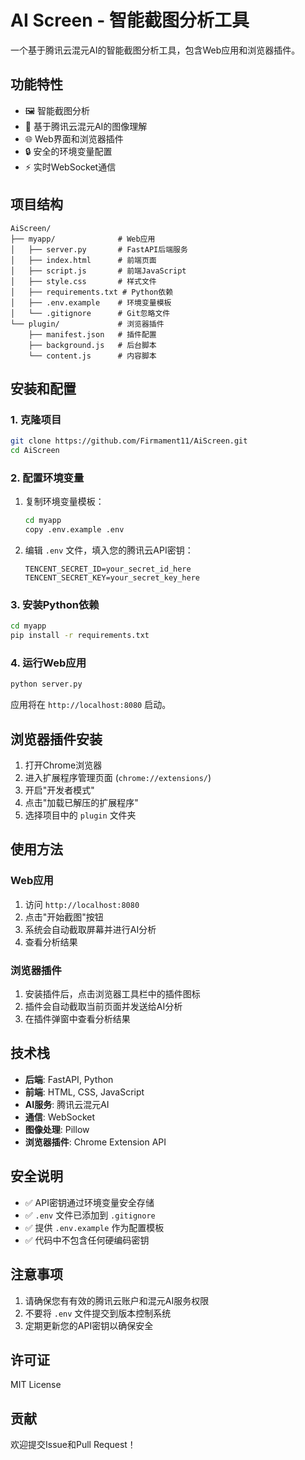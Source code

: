 # AI Screen - 智能截图分析工具

一个基于腾讯云混元AI的智能截图分析工具，包含Web应用和浏览器插件。

## 功能特性

- 🖼️ 智能截图分析
- 🤖 基于腾讯云混元AI的图像理解
- 🌐 Web界面和浏览器插件
- 🔒 安全的环境变量配置
- ⚡ 实时WebSocket通信

## 项目结构

```
AiScreen/
├── myapp/              # Web应用
│   ├── server.py       # FastAPI后端服务
│   ├── index.html      # 前端页面
│   ├── script.js       # 前端JavaScript
│   ├── style.css       # 样式文件
│   ├── requirements.txt # Python依赖
│   ├── .env.example    # 环境变量模板
│   └── .gitignore      # Git忽略文件
└── plugin/             # 浏览器插件
    ├── manifest.json   # 插件配置
    ├── background.js   # 后台脚本
    └── content.js      # 内容脚本
```

## 安装和配置

### 1. 克隆项目

```bash
git clone https://github.com/Firmament11/AiScreen.git
cd AiScreen
```

### 2. 配置环境变量

1. 复制环境变量模板：
   ```bash
   cd myapp
   copy .env.example .env
   ```

2. 编辑 `.env` 文件，填入您的腾讯云API密钥：
   ```
   TENCENT_SECRET_ID=your_secret_id_here
   TENCENT_SECRET_KEY=your_secret_key_here
   ```

### 3. 安装Python依赖

```bash
cd myapp
pip install -r requirements.txt
```

### 4. 运行Web应用

```bash
python server.py
```

应用将在 `http://localhost:8080` 启动。

## 浏览器插件安装

1. 打开Chrome浏览器
2. 进入扩展程序管理页面 (`chrome://extensions/`)
3. 开启"开发者模式"
4. 点击"加载已解压的扩展程序"
5. 选择项目中的 `plugin` 文件夹

## 使用方法

### Web应用
1. 访问 `http://localhost:8080`
2. 点击"开始截图"按钮
3. 系统会自动截取屏幕并进行AI分析
4. 查看分析结果

### 浏览器插件
1. 安装插件后，点击浏览器工具栏中的插件图标
2. 插件会自动截取当前页面并发送给AI分析
3. 在插件弹窗中查看分析结果

## 技术栈

- **后端**: FastAPI, Python
- **前端**: HTML, CSS, JavaScript
- **AI服务**: 腾讯云混元AI
- **通信**: WebSocket
- **图像处理**: Pillow
- **浏览器插件**: Chrome Extension API

## 安全说明

- ✅ API密钥通过环境变量安全存储
- ✅ `.env` 文件已添加到 `.gitignore`
- ✅ 提供 `.env.example` 作为配置模板
- ✅ 代码中不包含任何硬编码密钥

## 注意事项

1. 请确保您有有效的腾讯云账户和混元AI服务权限
2. 不要将 `.env` 文件提交到版本控制系统
3. 定期更新您的API密钥以确保安全

## 许可证

MIT License

## 贡献

欢迎提交Issue和Pull Request！